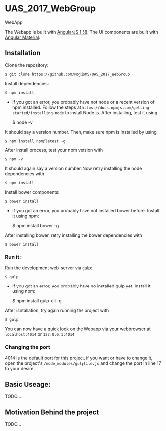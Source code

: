 # UAS_2017_WebGroup
WebApp 

The Webapp is built with [AngularJS 1.58](https://angularjs.org/). 
The UI components are built with [Angular Material](https://material.angularjs.org/).

## Installation

Clone the repository:

    $ git clone https://github.com/MojioMS/UAS_2017_WebGroup

Install dependencies:
    
    $ npm install

* if you got an error, you probably have not node or a recent version of npm installed. 
Follow the steps at ```https://docs.npmjs.com/getting-started/installing-node``` to install Node.js. 
After installing, test it using 

    $ node -v

It should say a version number.
Then, make sure npm is installed by using 

    $ npm install npm@latest -g

After install process, test your npm version with 

    $ npm -v 

It should again say a version number.
Now retry installing the node dependencies with 

    $ npm install

Install bower components:

    $ bower install

* if you got an error, you probably have not installed bower before. Install it using npm:

    $ npm install bower -g

After installing bower, retry installing the bower dependencies with 

    $ bower install

### Run it:

Run the development web-server via gulp:

    $ gulp

* if you got an error, you probably have no installed gulp yet. Install it using npm:

    $ npm install gulp-cli -g

After isntallation, try again running the project with 

    $ gulp

You can now have a quick look on the Webapp via your webbrowser at 
```localhost:4014``` or ```127.0.0.1:4014```

### Changing the port 
4014 is the default port for this project, if you want or have to change it, 
open the project's ```/node_modules/gulpfile.js``` and change the port in line 
17 to your desire.

## Basic Useage:

TODO...

## Motivation Behind the project

TODO...


